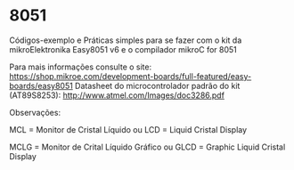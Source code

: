 # 8051
Códigos-exemplo e Práticas simples para se fazer com o kit da mikroElektronika Easy8051 v6 e o compilador mikroC for 8051

Para mais informações consulte o site: https://shop.mikroe.com/development-boards/full-featured/easy-boards/easy8051
Datasheet do microcontrolador padrão do kit (AT89S8253): http://www.atmel.com/Images/doc3286.pdf

Observações:

MCL = Monitor de Cristal Líquido ou LCD = Liquid Cristal Display

MCLG = Monitor de Crital Líquido Gráfico ou GLCD = Graphic Liquid Cristal Display
